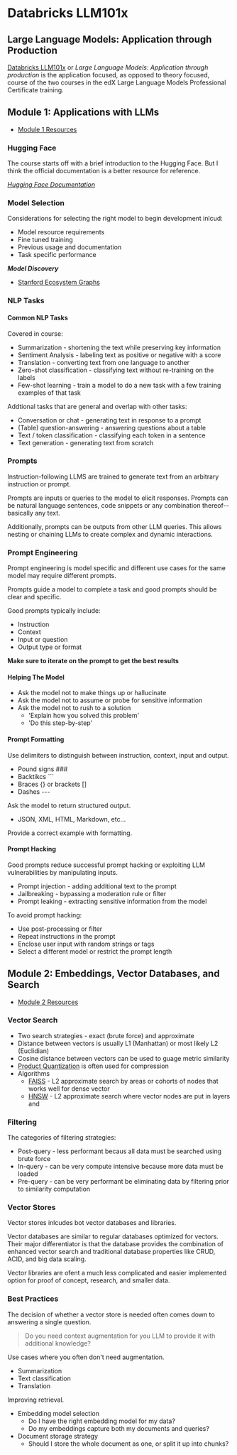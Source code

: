# Databricks LLM101x

## Large Language Models: Application through Production

[Databricks LLM101x](https://www.edx.org/course/large-language-models-101x) or
*Large Language Models: Application through production* is the application
focused, as opposed to theory focused, course of the two courses in the edX
Large Language Models Professional Certificate training.

## Module 1: Applications with LLMs

* [Module 1 Resources](https://learning.edx.org/course/course-v1:Databricks+LLM101x+2T2023/block-v1:Databricks+LLM101x+2T2023+type@sequential+block@0ff664ca2af041ffa79292147229cbd5/block-v1:Databricks+LLM101x+2T2023+type@vertical+block@ff64e77cc19c48c288d89b2428686710?_gl=1%2A1mtzra4%2A_ga%2AMTI1NTAxNzMwMS4xNjgzMzg3NzYw%2A_ga_D3KS4KMDT0%2AMTY4Njc1ODYxMS4zNi4xLjE2ODY3NTg2MjAuNTEuMC4w)

### Hugging Face

The course starts off with a brief introduction to the Hugging Face. But I think
the official documentation is a better resource for reference.

[*Hugging Face Documentation*](https://huggingface.co/docs)

### Model Selection

Considerations for selecting the right model to begin development inlcud:

* Model resource requirements
* Fine tuned training
* Previous usage and documentation
* Task specific performance

***Model Discovery***

* [Stanford Ecosystem Graphs](https://crfm.stanford.edu/ecosystem-graphs/)

### NLP Tasks

#### Common NLP Tasks

Covered in course:

* Summarization - shortening the text while preserving key information
* Sentiment Analysis - labeling text as positive or negative with a score
* Translation - converting text from one language to another
* Zero-shot classification - classifying text without re-training on the labels
* Few-shot learning - train a model to do a new task with a few training
  examples of that task

Addtional tasks that are general and overlap with other tasks:

* Conversation or chat - generating text in response to a prompt
* (Table) question-answering - answering questions about a table
* Text / token classification - classifying each token in a sentence
* Text generation - generating text from scratch

### Prompts

Instruction-following LLMS are trained to generate text from an arbitrary
instruction or prompt.

Prompts are inputs or queries to the model to elicit responses. Prompts can be
natural language sentences, code snippets or any combination thereof--basically
any text.

Additionally, prompts can be outputs from other LLM queries. This allows nesting
or chaining LLMs to create complex and dynamic interactions.

### Prompt Engineering

Prompt engineering is model specific and different use cases for the same model
may require different prompts.

Prompts guide a model to complete a task and good prompts should be clear and
specific.

Good prompts typically include:

* Instruction
* Context
* Input or question
* Output type or format

**Make sure to iterate on the prompt to get the best results**

#### Helping The Model

* Ask the model not to make things up or hallucinate
* Ask the model not to assume or probe for sensitive information
* Ask the model not to rush to a solution
  * 'Explain how you solved this problem'  
  * 'Do this step-by-step'

#### Prompt Formatting

Use delimiters to distinguish between instruction, context, input and output.

* Pound signs ###
* Backtikcs ```
* Braces {} or brackets []
* Dashes ---

Ask the model to return structured output.

* JSON, XML, HTML, Markdown, etc...

Provide a correct example with formatting.

#### Prompt Hacking

Good prompts reduce successful prompt hacking or exploiting LLM vulnerabilities
by manipulating inputs.

* Prompt injection - adding additional text to the prompt
* Jailbreaking - bypassing a moderation rule or filter
* Prompt leaking - extracting sensitive information from the model

To avoid prompt hacking:

* Use post-processing or filter
* Repeat instructions in the prompt
* Enclose user input with random strings or tags
* Select a different model or restrict the prompt length

## Module 2: Embeddings, Vector Databases, and Search

* [Module 2 Resources](https://learning.edx.org/course/course-v1:Databricks+LLM101x+2T2023/block-v1:Databricks+LLM101x+2T2023+type@sequential+block@a7512e678c8a4fd98ae3635977fb55bb/block-v1:Databricks+LLM101x+2T2023+type@vertical+block@b475e8c705f448818785a4d5dc2952e4)

### Vector Search

* Two search strategies - exact (brute force) and approximate
* Distance between vectors is usually L1 (Manhattan) or most likely L2 (Euclidian)
* Cosine distance between vectors can be used to guage metric similarity 
* [Product Quantization](https://en.wikipedia.org/wiki/Vector_quantization) is often used for compression
* Algorithms 
  - [FAISS](https://ai.facebook.com/tools/faiss/) - L2 approximate search by
    areas or cohorts of nodes that works well for dense vector
  - [HNSW](https://github.com/nmslib/hnswlib) - L2 approximate search where vector nodes are put in layers and 

### Filtering

The categories of filtering strategies:

* Post-query - less performant becaus all data must be searched using brute
  force
* In-query - can be very compute intensive because more data must be loaded 
* Pre-query - can be very performant be eliminating data by filtering prior to
  similarity computation

### Vector Stores

Vector stores inlcudes bot vector databases and libraries.

Vector databases are similar to regular databases optimized for vectors. Their
major differentiator is that the database provides the combination of
enhanced vector search and traditional database properties like CRUD, ACID,
and big data scaling.

Vector libraries are ofent a much less complicated and easier implemented
option for proof of concept, research, and smaller data.

### Best Practices

The decision of whether a vector store is needed often comes down to
answering a single question.

> Do you need context augmentation for you LLM to provide it with additional
> knowledge?

Use cases where you often don't need augmentation.

* Summarization
* Text classification
* Translation

Improving retrieval.

* Embedding model selection
  - Do I have the right embedding model for my data?
  - Do my embeddings capture both my documents and queries?
* Document storage strategy
  - Should I store the whole document as one, or split it up into chunks?


